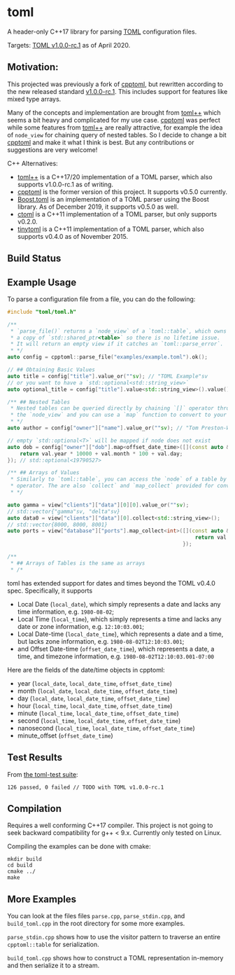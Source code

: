 # toml
A header-only C++17 library for parsing [TOML][toml] configuration files.

Targets: [TOML v1.0.0-rc.1][currver] as of April 2020.

## Motivation:

This projected was previously a fork of [cpptoml][cpptoml], but rewritten
according to the new released standard [v1.0.0-rc.1][currver]. This 
includes support for features like mixed type arrays.

Many of the concepts and implementation are brought from [toml++][tomlplusplus]
which seems a bit heavy and complicated for my use case. [cpptoml][cpptoml] was
perfect while some features from [toml++][tomlplusplus] are really attractive, 
for example the idea of `node_view` for chaining query of nested tables. So I 
decide to change a bit [cpptoml][cpptoml] and make it what I think is best. 
But any contributions or suggestions are very welcome!

C++ Alternatives:
- [toml++][tomlplusplus] is a C++17/20 implementation of a TOML parser,
  which also supports v1.0.0-rc.1 as of writing.
- [cpptoml][cpptoml] is the former version of this project. It supports v0.5.0 currently.
- [Boost.toml][boost.toml] is an implementation of a TOML parser using
  the Boost library. As of December 2019, it supports v0.5.0 as well.
- [ctoml][ctoml] is a C++11 implementation of a TOML parser, but only
  supports v0.2.0.
- [tinytoml][tinytoml] is a C++11 implementation of a TOML parser, which
  also supports v0.4.0 as of November 2015.

## Build Status

## Example Usage
To parse a configuration file from a file, you can do the following:

```cpp
#include "toml/toml.h"

/**
 * `parse_file()` returns a `node_view` of a `toml::table`, which owns
 * a copy of `std::shared_ptr<table>` so there is no lifetime issue.
 * It will return an empty view if it catches an `toml::parse_error`.
 * */
auto config = cpptoml::parse_file("examples/example.toml").ok();

// ## Obtaining Basic Values
auto title = config["title"].value_or(""sv); // "TOML Example"sv
// or you want to have a `std::optional<std::string_view>`
auto optional_title = config["title"].value<std::string_view>().value();

/** ## Nested Tables
 * Nested tables can be queried directly by chaining `[]` operator through
 * the `node_view` and you can use a `map` function to convert to your data type
 * */
auto author = config["owner"]["name"].value_or(""sv); // "Tom Preston-Werner"

// empty `std::optional<T>` will be mapped if node does not exist
auto dob = config["owner"]["dob"].map<offset_date_time>([](const auto &val) {
    return val.year * 10000 + val.month * 100 + val.day;
}); // std::optional<19790527>

/** ## Arrays of Values
 * Similarly to `toml::table`, you can access the `node` of a table by `[]`
 * operator. The are also `collect` and `map_collect` provided for convenience:
 * */

auto gamma = view["clients"]["data"][0][0].value_or(""sv);
// std::vector{"gamma"sv, "delta"sv}
auto data0 = view["clients"]["data"][0].collect<std::string_view>();
// std::vector{8000, 8000, 8001}
auto ports = view["database"]["ports"].map_collect<int>([](const auto &val) {
                                                            return val - 1;
                                                        });

/**
 * ## Arrays of Tables is the same as arrays
 * /*
```

toml has extended support for dates and times beyond the TOML v0.4.0
spec. Specifically, it supports

- Local Date (`local_date`), which simply represents a date and lacks any time
  information, e.g. `1980-08-02`;
- Local Time (`local_time`), which simply represents a time and lacks any
  date or zone information, e.g. `12:10:03.001`;
- Local Date-time (`local_date_time`), which represents a date and a time,
  but lacks zone information, e.g. `1980-08-02T12:10:03.001`;
- and Offset Date-time (`offset_date_time`), which represents a date, a
  time, and timezone information, e.g. `1980-08-02T12:10:03.001-07:00`

Here are the fields of the date/time objects in cpptoml:

- year (`local_date`, `local_date_time`, `offset_date_time`)
- month (`local_date`, `local_date_time`, `offset_date_time`)
- day (`local_date`, `local_date_time`, `offset_date_time`)
- hour (`local_time`, `local_date_time`, `offset_date_time`)
- minute (`local_time`, `local_date_time`, `offset_date_time`)
- second (`local_time`, `local_date_time`, `offset_date_time`)
- nanosecond (`local_time`, `local_date_time`, `offset_date_time`)
- minute\_offset (`offset_date_time`)


## Test Results

From [the toml-test suite][toml-test]:

```
126 passed, 0 failed // TODO with TOML v1.0.0-rc.1
```

## Compilation
Requires a well conforming C++17 compiler. This project is not going to seek backward
compatibility for g++ < 9.x. Currently only tested on Linux.

Compiling the examples can be done with cmake:

```
mkdir build
cd build
cmake ../
make
```

## More Examples
You can look at the files files `parse.cpp`, `parse_stdin.cpp`, and
`build_toml.cpp` in the root directory for some more examples.

`parse_stdin.cpp` shows how to use the visitor pattern to traverse an
entire `cpptoml::table` for serialization.

`build_toml.cpp` shows how to construct a TOML representation in-memory and
then serialize it to a stream.

[currver]: https://github.com/toml-lang/toml/blob/master/versions/en/toml-v1.0.0-rc.1.md
[cpptoml]: https://github.com/skystrife/cpptoml
[toml]: https://github.com/toml-lang/toml
[toml-test]: https://github.com/BurntSushi/toml-test
[toml-test-fork]: https://github.com/skystrife/toml-test
[ctoml]: https://github.com/evilncrazy/ctoml
[libtoml]: https://github.com/ajwans/libtoml
[tinytoml]: https://github.com/mayah/tinytoml
[boost.toml]: https://github.com/ToruNiina/Boost.toml
[tomlplusplus]: https://github.com/marzer/tomlplusplus
